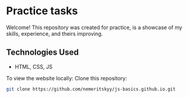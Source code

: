 # Practice tasks

Welcome!
This repository was created for practice, is a showcase of my skills, experience, and theirs improving.

## Technologies Used

- HTML, CSS, JS

To view the website locally:
Clone this repository:

```bash
git clone https://github.com/nemeritskyy/js-basics.github.io.git
```